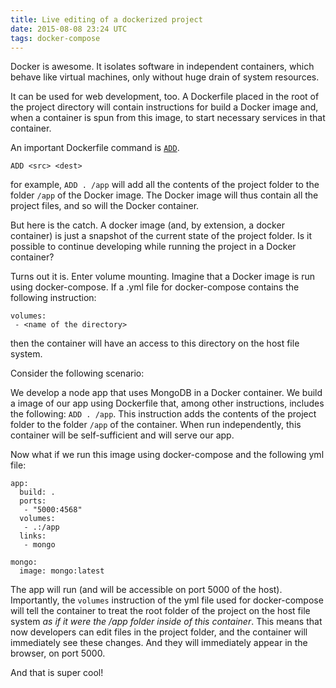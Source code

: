 ```yaml
---
title: Live editing of a dockerized project
date: 2015-08-08 23:24 UTC
tags: docker-compose
---
```


Docker is awesome. It isolates software in independent containers, which behave like virtual machines, only without huge drain of system resources.

It can be used for web development, too. A Dockerfile placed in the root of the project directory will contain instructions for build a Docker image and, when a container is spun from this image, to start necessary services in that container.

An important Dockerfile command is [`ADD`](https://docs.docker.com/reference/builder/#add).

```
ADD <src> <dest>
```

for example, `ADD . /app` will add all the contents of the project folder to the folder `/app` of the Docker image. The Docker image will thus contain all the project files, and so will the Docker container.

But here is the catch. A docker image (and, by extension, a docker container) is just a snapshot of the current state of the project folder. Is it possible to continue developing while running the project in a Docker container?

Turns out it is. Enter volume mounting. Imagine that a Docker image is run using docker-compose. If a .yml file for docker-compose contains the following instruction:

```
volumes:
 - <name of the directory>
```
then the container will have an access to this directory on the host file system.

Consider the following scenario:

We develop a node app that uses MongoDB in a Docker container. We build a image of our app using Dockerfile that, among other instructions, includes the following: `ADD . /app`. This instruction adds the contents of the project folder to the folder `/app` of the container. When run independently, this container will be self-sufficient and will serve our app.

Now what if we run this image using docker-compose and the following yml file:

```
app:
  build: .
  ports:
   - "5000:4568"
  volumes:
   - .:/app
  links:
   - mongo

mongo:
  image: mongo:latest
```

The app will run (and will be accessible on port 5000 of the host). Importantly, the `volumes` instruction of the yml file used for docker-compose will tell the container to treat the root folder of the project on the host file system *as if it were the /app folder inside of this container*. This means that now developers can edit files in the project folder, and the container will immediately see these changes. And they will immediately appear in the browser, on port 5000.

And that is super cool!
